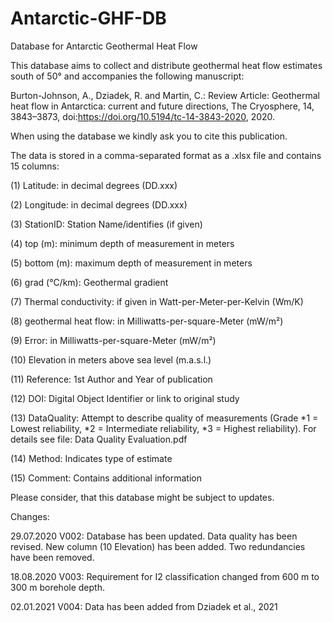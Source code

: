 # Antarctic-GHF-DB
 Database for Antarctic Geothermal Heat Flow

This database aims to collect and distribute geothermal heat flow estimates south of 50° and accompanies the following manuscript: 

Burton-Johnson, A., Dziadek, R. and Martin, C.: Review Article: Geothermal heat flow in Antarctica: current and future directions, The Cryosphere, 14, 3843–3873, doi:https://doi.org/10.5194/tc-14-3843-2020, 2020.

When using the database we kindly ask you to cite this publication. 

The data is stored in a comma-separated format as a .xlsx file and contains 15 columns: 

(1) Latitude: in decimal degrees (DD.xxx)

(2) Longitude: in decimal degrees (DD.xxx)

(3) StationID: Station Name/identifies (if given)

(4) top (m): minimum depth of measurement in meters

(5) bottom (m): maximum depth of measurement in meters

(6) grad (°C/km): Geothermal gradient

(7) Thermal conductivity: if given in Watt-per-Meter-per-Kelvin (Wm/K)

(8) geothermal heat flow: in Milliwatts-per-square-Meter (mW/m²)

(9) Error: in Milliwatts-per-square-Meter (mW/m²)

(10) Elevation in meters above sea level (m.a.s.l.) 

(11) Reference: 1st Author and Year of publication

(12) DOI: Digital Object Identifier or link to original study

(13) DataQuality: Attempt to describe quality of measurements (Grade *1 = Lowest reliability, *2 = Intermediate reliability, *3 = Highest reliability). For details see file: Data Quality Evaluation.pdf

(14) Method: Indicates type of estimate 

(15) Comment: Contains additional information

Please consider, that this database might be subject to updates. 

Changes: 

29.07.2020 V002: Database has been updated. Data quality has been revised. New column (10 Elevation) has been added. Two redundancies have been removed. 

18.08.2020 V003: Requirement for I2 classification changed from 600 m to 300 m borehole depth.

02.01.2021 V004: Data has been added from Dziadek et al., 2021
